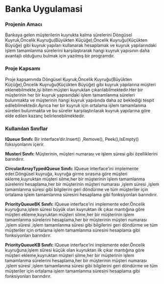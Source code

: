 # Banka Uygulamasi

### Projenin Amacı ###

Bankaya gelen müşterilerin kuyrukta kalma sürelerini Döngüsel Kuyruk,Öncelik Kuyruğu(Büyükten Küçüğe),Öncelik Kuyruğu(Küçükten Büyüğe) gibi kuyruk yapıları kullanarak hesaplamak ve kuyruk yapılarındaki işlem tamamlanma sürelerini karşılaştırarak hangi kuyruk yapısının daha avantajlı olduğunu bulmak için yazılmış bir programdır.

### Proje Kapsamı ###

Proje kapsamında Döngüsel Kuyruk,Öncelik Kuyruğu(Büyükten Küçüğe),Öncelik Kuyruğu(Küçükten Büyüğe) gibi kuyruk yapılarına müşteri eklenebilmekte,işi biten müşteri kuyruktan çıkarılabilmektedir.Her bir müşterinin her bir kuyruk yapısındaki işlem tamamlanma süreleri bulunmakta ve müşterinin hangi kuyruk yapısında daha az beklediği tespit edilebilmektedir.Ayrıca her bir kuyruk için ortalama işlem tamamlanma süreleri bulunmakta ve bu süreler karşılaştırılarak kuyruk yapılarına göre elde edilen kazanç belirlenebilmektedir.

### Kullanılan Sınıflar ###

**IQueue Sınıfı:** Bir interface’dir.Insert() ,Remove(), Peek(),IsEmpty() foksiyonlarını içerir.

**Musteri Sınıfı:** Müşterinin, müşteri numarası ve işlem süresi gibi özelliklerini barındırır.

**CircularArrayTypedQueue Sınıfı:** IQueue interface’ini implemente eder.Döngüsel kuyruğa, kuyruğa girme sırasına göre müşteri ekleme,kuyruktan müşteri silme,her bir müşterinin işlem tamamlanma sürelerini hesaplama,her bir müşterinin müşteri numarası ,işlem süresi ,işlem tamamlanma süresi gibi bilgilerini geri döndürme ve tüm müşteriler için ortalama işlem tamamlanma süresini hesaplama gibi fonksiyonları barındırır.

**PriorityQueueBK Sınıfı:** IQueue interface’ini implemente eder.Öncelik kuyruğuna,işlem süresi büyük olan kuyruktan ilk çıkar mantığına göre  müşteri ekleme,kuyruktan müşteri silme,her bir müşterinin işlem tamamlanma sürelerini hesaplama,her bir müşterinin müşteri numarası ,işlem süresi ,işlem tamamlanma süresi gibi bilgilerini geri döndürme ve tüm müşteriler için ortalama işlem tamamlanma süresini hesaplama gibi fonksiyonları barındırır.

**PriorityQueueKB Sınıfı:** IQueue interface’ini implemente eder.Öncelik kuyruğuna,işlem süresi küçük olan kuyruktan ilk çıkar mantığına göre  müşteri ekleme,kuyruktan müşteri silme,her bir müşterinin işlem tamamlanma sürelerini hesaplama,her bir müşterinin müşteri numarası ,işlem süresi ,işlem tamamlanma süresi gibi bilgilerini geri döndürme ve tüm müşteriler için ortalama işlem tamamlanma süresini hesaplama gibi fonksiyonları barındırır.

